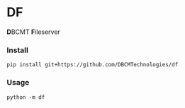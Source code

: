 # DF

**D**BCMT **F**ileserver

### Install

```
pip install git+https://github.com/DBCMTechnologies/df
```

### Usage

```
python -m df
```
